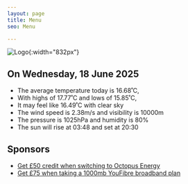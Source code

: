 ```yaml
---
layout: page
title: Menu
seo: Menu

---
```


![Logo](/images/logo.jpg){:width="832px"}

<!-- weather_marker starts -->
## On Wednesday, 18 June 2025

- The average temperature today is 16.68˚C,
- With highs of 17.77˚C and lows of 15.85˚C,
- It may feel like 16.49˚C with clear sky
- The wind speed is 2.38m/s and visibility is 10000m
- The pressure is 1025hPa and humidity is 80%
- The sun will rise at 03:48 and set at 20:30

<!-- weather_marker ends -->

## Sponsors

- [Get £50 credit when switching to Octopus Energy](https://bit.ly/3oD1nnS)
- [Get £75 when taking a 1000mb YouFibre broadband plan](https://aklam.io/91zWhU?)
